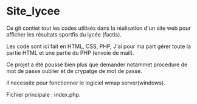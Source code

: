 # Site_lycee

Ce git contiet tout les codes utilisés dans la réalisation d'un site web pour afficher les résultats sportfis du lycée (factis).

Les code sont ici fait en HTML, CSS, PHP, J'ai pour ma part gérer toute la partie HTML et une partie du PHP (envoie de mail).

Ce projet a été poussé bien plus que demander notammet procédure de mot de passe oublier et de crypatge de mot de passe.

Il necessite pour fonctionner le logiciel wmap server(windows).

Fichier principale : index.php.
